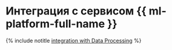 # Интеграция с сервисом {{ ml-platform-full-name }}

{% include notitle [integration with Data Processing](../../_tutorials/ml-ai/data-proc-integration.md) %}